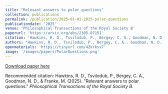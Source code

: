 ```yaml
---
title: "Relevant answers to polar questions"
collection: publications
permalink: /publication/2025-01-01-2025-polar-questions
publicationdate: '2025' 
venue: 'Philosophical Transactions of the Royal Society B'
paperurl: 'https://arxiv.org/abs/2305.07151'
citation: 'Hawkins, R. D., Tsvilodub, P., Bergey, C. A., Goodman, N. D., &amp; Franke, M. (2025). &quot;Relevant answers to polar questions.&quot; <i>Philosophical Transactions of the Royal Society B</i>.'
authors: "Hawkins, R. D., Tsvilodub, P., Bergey, C. A., Goodman, N. D., &amp; Franke, M."
openmaterials: 'https://tinyurl.com/42krksx7'
image: '/images/papers/PolarQuestions.png'
---
```


<a href='https://scholar.google.com/citations?view_op=view_citation&hl=en&user=7EPsnxEAAAAJ&sortby=pubdate&citation_for_view=7EPsnxEAAAAJ:HE397vMXCloC'>Download paper here</a>

Recommended citation: Hawkins, R. D., Tsvilodub, P., Bergey, C. A., Goodman, N. D., & Franke, M. (2025). "Relevant answers to polar questions." <i>Philosophical Transactions of the Royal Society B</i>.